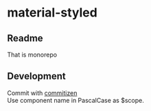 # material-styled

## Readme

That is monorepo

## Development

Commit with [commitizen](https://github.com/commitizen/cz-cli)<br/>
Use component name in PascalCase as $scope.<br/>
